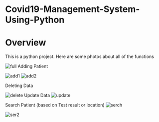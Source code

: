 # Covid19-Management-System-Using-Python

# Overview
This is a python project. Here are some photos about all of the functions 

![full](https://user-images.githubusercontent.com/104259107/173084148-3113ee97-5176-4968-8beb-e7d30d8a6f3a.PNG)
Adding Patient 

![add1](https://user-images.githubusercontent.com/104259107/173084262-10be658b-956f-494f-b9e9-ee170cd1a810.PNG)
![add2](https://user-images.githubusercontent.com/104259107/173084454-2f4f61d0-41a1-4fce-8bb2-6e17bcf2013e.PNG)

Deleting Data

![delete](https://user-images.githubusercontent.com/104259107/173084604-471803e7-b26f-4559-8348-72bbad283e24.PNG)
Update Data
![update](https://user-images.githubusercontent.com/104259107/173085832-624c4341-44e2-4d65-8318-41c6fb103708.PNG)

Search Patient  (based on Test result or location)
![serch](https://user-images.githubusercontent.com/104259107/173086076-7cee5172-9507-4860-92f8-d08736eb8569.PNG)

![ser2](https://user-images.githubusercontent.com/104259107/173086108-25edf456-4801-4fff-a3a3-ea8c7d9212cd.PNG)
